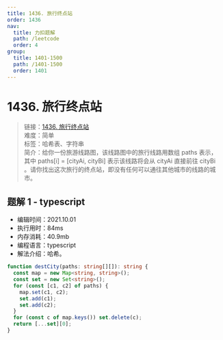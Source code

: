 ```yaml
---
title: 1436. 旅行终点站
order: 1436
nav:
  title: 力扣题解
  path: /leetcode
  order: 4
group:
  title: 1401-1500
  path: /1401-1500
  order: 1401
---
```


# 1436. 旅行终点站

> 链接：[1436. 旅行终点站](https://leetcode-cn.com/problems/destination-city/)  
> 难度：简单  
> 标签：哈希表、字符串  
> 简介：给你一份旅游线路图，该线路图中的旅行线路用数组 paths 表示，其中 paths[i] = [cityAi, cityBi] 表示该线路将会从 cityAi 直接前往 cityBi 。请你找出这次旅行的终点站，即没有任何可以通往其他城市的线路的城市。

## 题解 1 - typescript

- 编辑时间：2021.10.01
- 执行用时：84ms
- 内存消耗：40.9mb
- 编程语言：typescript
- 解法介绍：哈希。

```typescript
function destCity(paths: string[][]): string {
  const map = new Map<string, string>();
  const set = new Set<string>();
  for (const [c1, c2] of paths) {
    map.set(c1, c2);
    set.add(c1);
    set.add(c2);
  }
  for (const c of map.keys()) set.delete(c);
  return [...set][0];
}
```
